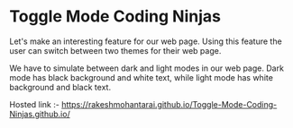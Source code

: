 # Toggle Mode Coding Ninjas
Let's make an interesting feature for our web page. Using this feature the user can switch between two themes for their web page.

We have to simulate between dark and light modes in our web page. Dark mode has black background and white text, while light mode has white background and black text. 

Hosted link :- https://rakeshmohantarai.github.io/Toggle-Mode-Coding-Ninjas.github.io/
